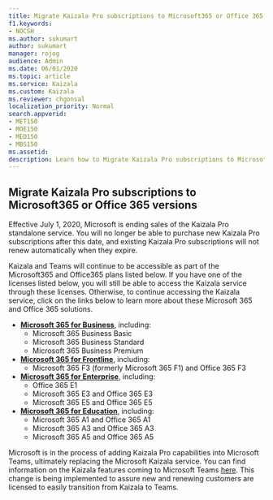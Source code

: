 ```yaml
---
title: Migrate Kaizala Pro subscriptions to Microsoft365 or Office 365 versions
f1.keywords:
- NOCSH
ms.author: sukumart
author: sukumart
manager: rojog
audience: Admin
ms.date: 06/01/2020
ms.topic: article
ms.service: Kaizala
ms.custom: Kaizala
ms.reviewer: chgonsal
localization_priority: Normal
search.appverid:
- MET150
- MOE150
- MED150
- MBS150
ms.assetid: 
description: Learn how to Migrate Kaizala Pro subscriptions to Microsoft365 or Office 365 versions.
---
```


## Migrate Kaizala Pro subscriptions to Microsoft365 or Office 365 versions

Effective July 1, 2020, Microsoft is ending sales of the Kaizala Pro standalone service. You will no longer be able to purchase new Kaizala Pro subscriptions after this date, and existing Kaizala Pro subscriptions will not renew automatically when they expire.

Kaizala and Teams will continue to be accessible as part of the Microsoft365 and Office365 plans listed below. If you have one of the licenses listed below, you will still be able to access the Kaizala service through these licenses. Otherwise, to continue accessing the Kaizala service, click on the links below to learn more about these Microsoft 365 and Office 365 solutions.

- [**Microsoft 365 for Business**](https://www.microsoft.com/en-us/microsoft-365/compare-all-microsoft-365-products?&activetab=tab:primaryr2), including:  
    - Microsoft 365 Business Basic
    - Microsoft 365 Business Standard
    - Microsoft 365 Business Premium 
- [**Microsoft 365 for Frontline**](https://www.microsoft.com/en-us/microsoft-365/microsoft-365-enterprise-f3?activetab=pivot:overviewtab), including:
    - Microsoft 365 F3 (formerly Microsoft 365 F1) and Office 365 F3
- [**Microsoft 365 for Enterprise**](https://www.microsoft.com/en-us/microsoft-365/compare-microsoft-365-enterprise-plans), including: 
    - Office 365 E1
    - Microsoft 365 E3 and Office 365 E3
    - Microsoft 365 E5 and Office 365 E5
- [**Microsoft 365 for Education**](https://www.microsoft.com/en-us/education/buy-license/microsoft365), including: 
    - Microsoft 365 A1 and Office 365 A1
    - Microsoft 365 A3 and Office 365 A3
    - Microsoft 365 A5 and Office 365 A5

Microsoft is in the process of adding Kaizala Pro capabilities into Microsoft Teams, ultimately replacing the Microsoft Kaizala service. You can find information on the Kaizala features coming to Microsoft Teams [here](https://techcommunity.microsoft.com/t5/microsoft-kaizala-blog/update-on-kaizala-features-coming-to-microsoft-teams/ba-p/974525).  This change is being implemented to assure new and renewing customers are licensed to easily transition from Kaizala to Teams.